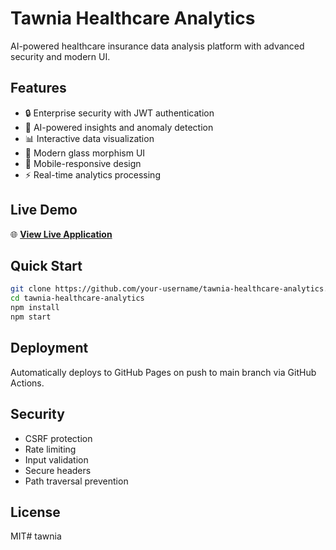 # Tawnia Healthcare Analytics

AI-powered healthcare insurance data analysis platform with advanced security and modern UI.

## Features
- 🔒 Enterprise security with JWT authentication
- 🤖 AI-powered insights and anomaly detection
- 📊 Interactive data visualization
- 🎨 Modern glass morphism UI
- 📱 Mobile-responsive design
- ⚡ Real-time analytics processing

## Live Demo
🌐 **[View Live Application](https://your-username.github.io/tawnia-healthcare-analytics/)**

## Quick Start
```bash
git clone https://github.com/your-username/tawnia-healthcare-analytics.git
cd tawnia-healthcare-analytics
npm install
npm start
```

## Deployment
Automatically deploys to GitHub Pages on push to main branch via GitHub Actions.

## Security
- CSRF protection
- Rate limiting
- Input validation
- Secure headers
- Path traversal prevention

## License
MIT#   t a w n i a  
 